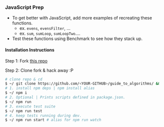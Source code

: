 ### JavaScript Prep
* To get better with JavaScript, add more examples of recreating these functions.
    * ex. `evens`, `evensFilter`, ...
    * ex. `sum`, `sumLoop`, `sumLoopTwo`....
* Test these functions using Benchmark to see how they stack up.


#### Installation Instructions
Step 1: Fork [this repo](https://github.com/andyttran/guide_to_algorithms/)

Step 2: Clone fork & hack away :P

```bash
# clone repo & cd
$ ~/ git clone https://github.com/<YOUR-GITHUB>/guide_to_algorithms/ && cd guide_to_algorithms/js-* # or cd g*_*/j*
# 1. install npm deps | npm install alias
$ ~/ npm i
# 2. Optional | Prints scripts defined in package.json.
$ ~/ npm run
# 3. execute test suite
$ ~/ npm run test
# 4. keep tests running during dev.
$ ~/ npm run start # alias for npm run watch   
```